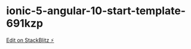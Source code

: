 # ionic-5-angular-10-start-template-691kzp

[Edit on StackBlitz ⚡️](https://stackblitz.com/edit/ionic-5-angular-10-start-template-691kzp)